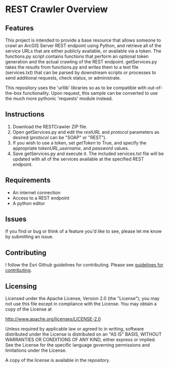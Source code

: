 # REST Crawler Overview

## Features

This project is intended to provide a base resource that allows someone to crawl an ArcGIS Server REST endpoint using Python, and retrieve all of the service URLs that are either publicly available, or available via a token. The functions.py script contains functions that perform an optional token generation and the actual crawling of the REST endpoint. getServices.py takes the results from functions.py and writes them to a text file (services.txt) that can be parsed by downstream scripts or processes to send additional requests, check status, or administrate.

This repository uses the 'urllib' libraries so as to be compatible with out-of-the-box functionality. Upon request, this sample can be converted to use the much more pythonic 'requests' module instead.

## Instructions

1. Download the RESTCrawler ZIP file.
2. Open getServices.py and edit the *restURL* and *protocol* parameters as desired (*protocol* can be "SOAP" or "REST").
3. If you wish to use a token, set *getToken* to True,  and specify the appropriate *tokenURL*,*username*, and *password* values.
4. Save getServices.py and execute it. The included services.txt file will be updated with all of the services available at the specified REST endpoint.

## Requirements

* An internet connection
* Access to a REST endpoint
* A python editor

## Issues

If you find or bug or think of a feature you'd like to see, please let me know by submitting an issue.

## Contributing

I follow the Esri Github guidelines for contributing. Please see [guidelines for contributing](https://github.com/esri/contributing).

## Licensing

Licensed under the Apache License, Version 2.0 (the "License");
you may not use this file except in compliance with the License.
You may obtain a copy of the License at


   http://www.apache.org/licenses/LICENSE-2.0


Unless required by applicable law or agreed to in writing, software
distributed under the License is distributed on an "AS IS" BASIS,
WITHOUT WARRANTIES OR CONDITIONS OF ANY KIND, either express or implied.
See the License for the specific language governing permissions and
limitations under the License.


A copy of the license is available in the repository.
